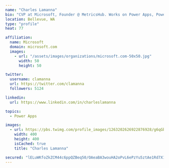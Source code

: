 ```yaml
---
name: "Charles Lamanna"
bio: "CVP at Microsoft, Founder @ MetricsHub. Works on Power Apps, Power Automate, Power Virtual Agent, Common Data Service and Dynamics 365."
location: Bellevue, WA
type: "profile"
heat: 77

affiliation:
  name: Microsoft
  domain: microsoft.com
  images:
    - url: "/assets/images/organizations/microsoft.com-50x50.jpg"
      width: 50
      height: 50

twitter:
  username: clamanna
  url: https://twitter.com/clamanna
  followers: 5124

linkedin:
  url: https://www.linkedin.com/in/charleslamanna

topics:
  - Power Apps

images:
  - url: https://pbs.twimg.com/profile_images/1263202626922876928/g6qGbHZ-_400x400.jpg
    width: 400
    height: 400
    isCached: true
    title: "Charles Lamanna"

secured: "lELuWKfoZkZCM44c6ppQZBeq50/OAeaBA3wouHA2oPvL6ePzYu5ztAe1Rd7X1lB3TKOiMAu5Gdp9SpGJvsM6kq8F97DyfnBvo1TC5AJDmH5qP0DNF03TBSnWVQc6NmzVnMbEYWB94i4cZyKjC2Ljbp4llWT8L7xTpJfO+PiNaOkxqhcGf0DUaSAVdDakIuhHyPhpeXF13zdNZ+DH+f1yKkOgScoHGDqUFl8MM5nYLMcjv4wZ1W2TGDBxSfFOlUSab0QzKAk/ngheyjsbOSC/ISOd8bxoHLBuDGH5AZSo22FzQJwGIiHPMnLp5jNlizkovZMedpp82xG/k/XXXIDr5sO3LFQvftVI7YiQF/T3uD38znSHoQSwRt78OWHmhq+8Y0BxIiSsu2QaR/AHZBDouY4ZmRwFHNmTH0u95uC5L+0=;30YKlLtfFkK2fjpazU96BQ=="
---
```


